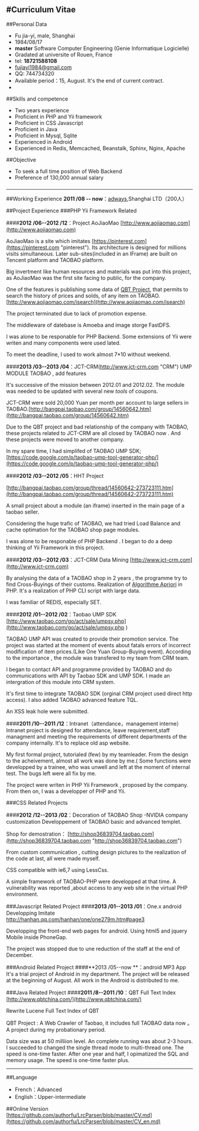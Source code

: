 #Curriculum Vitae
----------------------------

##Personal Data
- Fu jia-yi, male, Shanghai
- 1984/08/17
- **master** Software Computer Engineering (Genie Informatique Logicielle)
- Gradated at universite of Rouen, France
- tel: **18721588108**
- fujiayi1984@gmail.com
- QQ: 744734320
- Available period：15, August. It's the end of current contract. 
- 
##Skills and competence
- Two years experience
- Proficient in PHP and Yii framework
- Proficient in CSS Javascript
- Proficient in Java
- Proficient in Mysql, Sqlite
- Experienced in Android
- Experienced in Redis, Memcached, Beanstalk, Sphinx, Nginx, Apache

##Objective
- To seek a full time position of Web Backend 
- Preference of 130,000  annual salary 

###
-----------------------------------------------------------------
##Working Experience
**2011 /08 -- now**：[adways](http://dev.adways.net/ "Adways"),Shanghai LTD（200人）

##Project Experience
###PHP Yii Framework Related

####**2012 /06--2012 /12**：Project AoJiaoMao [http://www.aojiaomao.com](http://www.aojiaomao.com)

AoJiaoMao is a site which imitates [https://pinterest.com](https://pinterest.com "pinterest"). Its architecture is designed for millions visits simultaneous. Later sub-sites(included in an IFrame) are built on Tencent platform and TAOBAO platform.

Big invertment like human resources and materials was put into this project, as AoJiaoMao was the first site facing to public, for the company.

One of the features is publishing some data of [QBT Project](http://www.qbtchina.com/), that permits to search the history of prices and solds, of any item on TAOBAO.[http://www.aojiaomao.com/isearch](http://www.aojiaomao.com/isearch)

The project terminated due to lack of promotion expense.

The middleware of datebase is Amoeba and image storge FastDFS.

I was alone to be responable for PHP Backend. Some extensions of Yii were writen and many components were used lated.

To meet the deadline, I used to work almost 7*10 without weekend.

####**2013 /03--2013 /04**：JCT-CRM(http://www.jct-crm.com "CRM") UMP MODULE TAOBAO , add features 

It's successive of the mission between 2012.01 and 2012.02. The module was needed to be updated with several new *tools* of coupons.

JCT-CRM were sold 20,000 Yuan per month per account to large sellers in TAOBAO.[http://bangpai.taobao.com/group/14560642.htm](http://bangpai.taobao.com/group/14560642.htm)

Due to the QBT project and bad relationship of the company with TAOBAO, these projects related to JCT-CRM are all closed by TAOBAO now . And these projects were moved to another company.

In my spare time, I had simplifed of TAOBAO UMP SDK;
[https://code.google.com/p/taobao-ump-tool-generator-php/](https://code.google.com/p/taobao-ump-tool-generator-php/)

####**2012 /03--2012 /05**：HHT Project

[http://bangpai.taobao.com/group/thread/14560642-273723111.htm](http://bangpai.taobao.com/group/thread/14560642-273723111.htm)

A small project about a module (an iframe) inserted in the main page of a taobao seller.

Considering the huge trafic of TAOBAO, we had tried Load Balance and cache optimation for the TAOBAO shop page modules.

I was alone to be responable of PHP Backend . I began to do a deep thinking of Yii Framework in this project.


####**2012 /03--2012 /03**：JCT-CRM Data Mining [http://www.jct-crm.com](http://www.jct-crm.com)

By analysing the data of a TAOBAO shop in 2 years , the programme try to find Cross-Buyings of their customs.
Realization of [Algorithme Apriori](http://en.wikipedia.org/wiki/Apriori_algorithm "Apriori") in PHP. It's a realization of PHP CLI script with large data.

I was familiar of REDIS, especially SET.

####**2012 /01--2012 /02**：Taobao UMP SDK [http://www.taobao.com/go/act/sale/umpsy.php](http://www.taobao.com/go/act/sale/umpsy.php )

TAOBAO UMP API was created to provide their promotion service.
The project was started at the moment of events about fatals errors of incorrect modification of item prices.(Like One Yuan Group-Buying event). According to the importance , the module was transfered to my team from CRM team.

I began to contact API and programme provided by TAOBAO and do communications with API by Taobao SDK and UMP SDK.
I made an intergration of this module into CRM system.

It's first time to integrate TAOBAO SDK (orginal CRM project used direct http access). I also added TAOBAO advanced feature TQL.

An XSS leak hole were submitted.


####**2011 /10--2011 /12**：Intranet（attendance，management interne）
Intranet project is designed for attendance, leave requirement,staff managment and meeting the requirements of different departments of the company internally. It's to replace old asp website. 

My first formal project, tutorialed (few) by my teamleader.
From the design to the acheivement, almost all work was done by me.( Some functions were developped by a trainee, who was unwell and left at the moment of internal test. The bugs left were all fix by me.

The project were writen in PHP Yii Framework , proposed by the company. From then on, I was a developper of PHP and Yii.

###CSS Related Projects

####**2012 /12--2013 /02**：Decoration of TAOBAO Shop -NVIDIA company customization
Developpement of TAOBAO basic and advanced templet.

Shop for demostration：
[http://shop36839704.taobao.com](http://shop36839704.taobao.com "http://shop36839704.taobao.com")

From custom communication , cutting design pictures to the realization of the code at last, all were made myself.

CSS compatible with ie6,7 using LessCss.

A simple framework of TAOBAO-PHP were developped at that time. A vulnerability was reported ,about access to any web site in the virtual PHP environment.

###Javascript Related Project
####**2013 /01--2013 /01**：One.x android Developping
Imitate http://hanhan.qq.com/hanhan/one/one279m.htm#page3

Developping the front-end web pages for android. Using html5 and jquery Mobile inside PhoneGap.

The project was stopped due to une reduction of the staff at the end of December.


###Android Related Project
####**2013 /05--now **：android MP3 App
It's a trial project of Android in my department. The project will be released at the beginning of August. All work in the Android is distributed to me.

###Java Related Project
####**2011 /8--2011 /10**：QBT Full Text Index [http://www.qbtchina.com/](http://www.qbtchina.com/)

Rewrite Lucene Full Text Index of QBT

QBT Project : A Web Crawler of Taobao, it includes full TAOBAO data now 。
A project during my probationary period.

Data size was at 50 milliion level. An complete running was about 2-3 hours.
I succeeded to changed the single thread mode to multi-thread one. The speed is one-time faster.
After one year and half, I opimatized the SQL and memory usage. The speed is one-time faster plus.

-------------------------------------------------------------------
##Language
- French：Advanced
- English：Upper-intermediate

##Online Version
[https://github.com/authorfu/LrcParser/blob/master/CV.md](https://github.com/authorfu/LrcParser/blob/master/CV_en.md)
